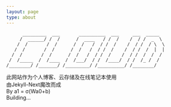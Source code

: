 ```yaml
---
layout: page
type: about
---
```



```
      _________  ___       __________  ___     ___  _____  
     /  ______/ /  /      /  ____   / /  /    /  / /  _  \  
    /  /       /  /      /  /   /  / /  /    /  / /  / \  \  
   /  /       /  /      /  /   /  / /  /    /  / /  /  |  |  
  /  /       /  /      /  /   /  / /  /    /  / /  /  /  /  
 /  /_____  /  /____  /  /___/  / /  /____/  / /  /_ /  /  
/________/ /_______/ /_________/ /__________/ /________/  
```  

此网站作为个人博客、云存储及在线笔记本使用  
由Jekyll-Next魔改而成  
By a1 = σ(Wa0+b)  
Building...
